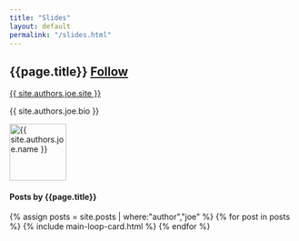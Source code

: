 ```yaml
---
title: "Slides"
layout: default
permalink: "/slides.html"
---
```

<div class="container">
<div class="row justify-content-center">
    <div class="col-md-8">        
        <div class="row align-items-center mb-5">
            <div class="col-md-9">
                <h2 class="font-weight-bold">{{page.title}} <span class="small btn btn-outline-success btn-sm btn-round"><a href="{{ site.authors.joe.twitter }}">Follow</a></span></h2>
                <p><a href="{{ site.authors.joe.site }}">{{ site.authors.joe.site }}</a></p>
                <p class="excerpt">{{ site.authors.joe.bio }}</p>
            </div>
            <div class="col-md-3 text-right">
                <img alt="{{ site.authors.joe.name }}" src="{{site.baseurl}}/{{ site.authors.joe.avatar }}" class="rounded-circle" height="100" width="100">
            </div>
        </div>
        <h4 class="font-weight-bold spanborder"><span>Posts by {{page.title}}</span></h4>
            {% assign posts = site.posts | where:"author","joe" %}
            {% for post in posts %}
            {% include main-loop-card.html %}
            {% endfor %}
    </div>
</div>
</div>
